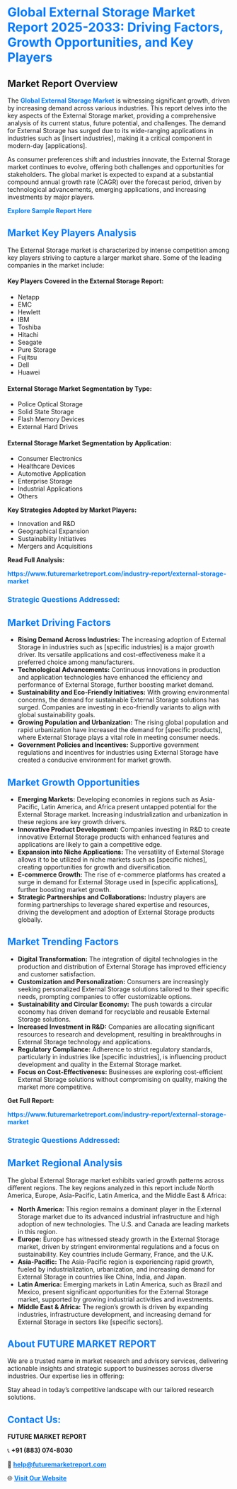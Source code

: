 <h1 style="color: #007BFF;">Global External Storage Market Report 2025-2033: Driving Factors, Growth Opportunities, and Key Players</h1>

<section id="overview">
<h2>Market Report Overview</h2>
<p>The <a href="https://www.futuremarketreport.com/industry-report/external-storage-market" style="color: #007BFF; text-decoration: none;"><strong>Global External Storage Market</strong></a> is witnessing significant growth, driven by increasing demand across various industries. This report delves into the key aspects of the External Storage market, providing a comprehensive analysis of its current status, future potential, and challenges. The demand for External Storage has surged due to its wide-ranging applications in industries such as [insert industries], making it a critical component in modern-day [applications].</p>
<p>As consumer preferences shift and industries innovate, the External Storage market continues to evolve, offering both challenges and opportunities for stakeholders. The global market is expected to expand at a substantial compound annual growth rate (CAGR) over the forecast period, driven by technological advancements, emerging applications, and increasing investments by major players.</p>
</section>

<section id="overview">
<p><a href="https://www.futuremarketreport.com/request-sample/reportId=75926" style="color: #007BFF; text-decoration: none;"><strong>Explore Sample Report Here</strong></a></p>
</section>

<section id="key-players">
<h2 style="color: #007BFF;">Market Key Players Analysis</h2>
<p>The External Storage market is characterized by intense competition among key players striving to capture a larger market share. Some of the leading companies in the market include:</p>
<h4>Key Players Covered in the External Storage Report:</h4>
<ul><li>Netapp</li><li>EMC</li><li>Hewlett</li><li>IBM</li><li>Toshiba</li><li>Hitachi</li><li>Seagate</li><li>Pure Storage</li><li>Fujitsu</li><li>Dell</li><li>Huawei</li></ul>
<h4>External Storage Market Segmentation by Type:</h4>
<ul><li>Police Optical Storage</li><li>Solid State Storage</li><li>Flash Memory Devices</li><li>External Hard Drives</li></ul>

<h4>External Storage Market Segmentation by Application:</h4>
<ul><li>Consumer Electronics</li><li>Healthcare Devices</li><li>Automotive Application</li><li>Enterprise Storage</li><li>Industrial Applications</li><li>Others</li></ul>
<p><strong>Key Strategies Adopted by Market Players:</strong></p>
<ul>
<li>Innovation and R&D</li>
<li>Geographical Expansion</li>
<li>Sustainability Initiatives</li>
<li>Mergers and Acquisitions</li>
</ul>
</section>

<section>
<p><strong>Read Full Analysis: </strong></p><a href="https://www.futuremarketreport.com/industry-report/external-storage-market" style="color: #007BFF; text-decoration: none;"><strong>https://www.futuremarketreport.com/industry-report/external-storage-market</strong></a>
<h3 style="color: #007BFF;">Strategic Questions Addressed:</h3>
</section>

<section id="driving-factors">
<h2 style="color: #007BFF;">Market Driving Factors</h2>
<ul>
<li><strong>Rising Demand Across Industries:</strong> The increasing adoption of External Storage in industries such as [specific industries] is a major growth driver. Its versatile applications and cost-effectiveness make it a preferred choice among manufacturers.</li>
<li><strong>Technological Advancements:</strong> Continuous innovations in production and application technologies have enhanced the efficiency and performance of External Storage, further boosting market demand.</li>
<li><strong>Sustainability and Eco-Friendly Initiatives:</strong> With growing environmental concerns, the demand for sustainable External Storage solutions has surged. Companies are investing in eco-friendly variants to align with global sustainability goals.</li>
<li><strong>Growing Population and Urbanization:</strong> The rising global population and rapid urbanization have increased the demand for [specific products], where External Storage plays a vital role in meeting consumer needs.</li>
<li><strong>Government Policies and Incentives:</strong> Supportive government regulations and incentives for industries using External Storage have created a conducive environment for market growth.</li>
</ul>
</section>

<section id="growth-opportunities">
<h2 style="color: #007BFF;">Market Growth Opportunities</h2>
<ul>
<li><strong>Emerging Markets:</strong> Developing economies in regions such as Asia-Pacific, Latin America, and Africa present untapped potential for the External Storage market. Increasing industrialization and urbanization in these regions are key growth drivers.</li>
<li><strong>Innovative Product Development:</strong> Companies investing in R&D to create innovative External Storage products with enhanced features and applications are likely to gain a competitive edge.</li>
<li><strong>Expansion into Niche Applications:</strong> The versatility of External Storage allows it to be utilized in niche markets such as [specific niches], creating opportunities for growth and diversification.</li>
<li><strong>E-commerce Growth:</strong> The rise of e-commerce platforms has created a surge in demand for External Storage used in [specific applications], further boosting market growth.</li>
<li><strong>Strategic Partnerships and Collaborations:</strong> Industry players are forming partnerships to leverage shared expertise and resources, driving the development and adoption of External Storage products globally.</li>
</ul>
</section>

<section id="trending-factors">
<h2 style="color: #007BFF;">Market Trending Factors</h2>
<ul>
<li><strong>Digital Transformation:</strong> The integration of digital technologies in the production and distribution of External Storage has improved efficiency and customer satisfaction.</li>
<li><strong>Customization and Personalization:</strong> Consumers are increasingly seeking personalized External Storage solutions tailored to their specific needs, prompting companies to offer customizable options.</li>
<li><strong>Sustainability and Circular Economy:</strong> The push towards a circular economy has driven demand for recyclable and reusable External Storage solutions.</li>
<li><strong>Increased Investment in R&D:</strong> Companies are allocating significant resources to research and development, resulting in breakthroughs in External Storage technology and applications.</li>
<li><strong>Regulatory Compliance:</strong> Adherence to strict regulatory standards, particularly in industries like [specific industries], is influencing product development and quality in the External Storage market.</li>
<li><strong>Focus on Cost-Effectiveness:</strong> Businesses are exploring cost-efficient External Storage solutions without compromising on quality, making the market more competitive.</li>
</ul>
</section>

<section>
<p><strong>Get Full Report: </strong></p><a href="https://www.futuremarketreport.com/industry-report/external-storage-market" style="color: #007BFF; text-decoration: none;"><strong>https://www.futuremarketreport.com/industry-report/external-storage-market</strong></a>
<h3 style="color: #007BFF;">Strategic Questions Addressed:</h3>
</section>


<section id="regional-analysis">
<h2 style="color: #007BFF;">Market Regional Analysis</h2>
<p>The global External Storage market exhibits varied growth patterns across different regions. The key regions analyzed in this report include North America, Europe, Asia-Pacific, Latin America, and the Middle East & Africa:</p>
<ul>
<li><strong>North America:</strong> This region remains a dominant player in the External Storage market due to its advanced industrial infrastructure and high adoption of new technologies. The U.S. and Canada are leading markets in this region.</li>
<li><strong>Europe:</strong> Europe has witnessed steady growth in the External Storage market, driven by stringent environmental regulations and a focus on sustainability. Key countries include Germany, France, and the U.K.</li>
<li><strong>Asia-Pacific:</strong> The Asia-Pacific region is experiencing rapid growth, fueled by industrialization, urbanization, and increasing demand for External Storage in countries like China, India, and Japan.</li>
<li><strong>Latin America:</strong> Emerging markets in Latin America, such as Brazil and Mexico, present significant opportunities for the External Storage market, supported by growing industrial activities and investments.</li>
<li><strong>Middle East & Africa:</strong> The region’s growth is driven by expanding industries, infrastructure development, and increasing demand for External Storage in sectors like [specific sectors].</li>
</ul>
</section>

<footer>
<h2 style="color: #007BFF;">About FUTURE MARKET REPORT</h2>
<p>We are a trusted name in market research and advisory services, delivering actionable insights and strategic support to businesses across diverse industries. Our expertise lies in offering:</p>

<p>Stay ahead in today’s competitive landscape with our tailored research solutions.</p>

<h2 style="color: #007BFF;">Contact Us:</h2>
<p><strong>FUTURE MARKET REPORT</strong></p>
<p>📞 <strong>+91 (883) 074-8030</strong></p>
<p>📧 <strong><a href="mailto:help@futuremarketreport.com" style="color: #007BFF;">help@futuremarketreport.com</a></strong></p>
<p>🌐 <strong><a href="https://www.futuremarketreport.com/" style="color: #007BFF;">Visit Our Website</a></strong></p>
</footer>